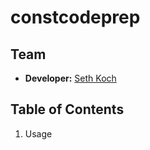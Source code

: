 # constcodeprep

## Team
- **Developer:** [Seth Koch](https://github.com/sethkoch)

## Table of Contents

1. Usage
